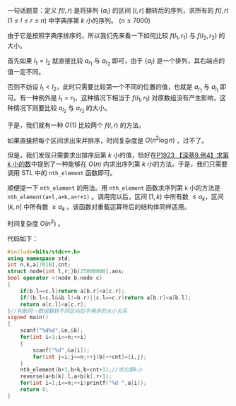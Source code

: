 一句话题意：定义 $f(l,r)$ 是将排列 $\{a_i\}$ 的区间 $[l,r]$ 翻转后的序列，求所有的 $f(l,r)(1\le l\le r\le n)$ 中字典序第 $k$ 小的序列。 $(n\le 7000)$

由于它是按照字典序排序的，所以我们先来看一下如何比较 $f(l_1,r_1)$ 与 $f(l_2,r_2)$ 的大小。

首先如果 $l_1=l_2$ 就直接比较 $a_{r_1}$ 与 $a_{r_2}$ 即可，由于 $\{a_i\}$ 是一个排列，其右端点的值一定不同。

否则不妨设 $l_1<l_2$，此时只需要比较第一个不同的位置的值，也就是 $a_{r_1}$ 与 $a_{l_1}$ 即可。有一种例外是 $l_1=r_1$，这种情况下相当于 $f(l_1,r_1)$ 对原数组没有产生影响，这种情况下则要比较 $a_{l_2}$ 与 $a_{r_2}$ 的大小。

于是，我们就有一种 $O(1)$ 比较两个 $f(l,r)$ 的方法。

如果直接把每个区间求出来并排序，时间复杂度是 $O(n^2\log n)$ ，过不了。

但是，我们发现只需要求出排序后第 $k$ 小的值，恰好在[P1923 【深基9.例4】求第 k 小的数](https://www.luogu.com.cn/problem/P1923)中提到了一种能够在 $O(n)$ 内求出序列第 $k$ 小的方法。于是，我们只需要调用 STL 中的 `nth_element` 函数即可。

顺便提一下 `nth_element` 的用法。用 `nth_element` 函数求序列第 `k` 小的方法是 `nth_element(a+l,a+k,a+r+1)` 。调用完以后，区间 $[1,k)$ 中所有数 $\le a_k$，区间 $(k,n]$ 中所有数 $\ge a_k$ 。该函数对重载运算符后的结构体同样适用。

时间复杂度 $O(n^2)$ 。

代码如下：

```cpp
#include<bits/stdc++.h>
using namespace std;
int n,k,a[7010],cnt;
struct node{int l,r;}b[25000000],ans;
bool operator <(node b,node c)
{
	if(b.l==c.l)return a[b.r]<a[c.r];
	if((b.l<c.l&&b.l!=b.r)||c.l==c.r)return a[b.r]<a[b.l];
	return a[c.l]<a[c.r];
}//判断同一数组翻转不同区间后字典序的大小关系
signed main()
{
	scanf("%d%d",&n,&k);
	for(int i=1;i<=n;++i)
	{
		scanf("%d",&a[i]);
		for(int j=i;j<=n;++j)b[++cnt]={i,j};
	}
	nth_element(b+1,b+k,b+cnt+1);//求出第k小
	reverse(a+b[k].l,a+b[k].r+1);
	for(int i=1;i<=n;++i)printf("%d ",a[i]);
	return 0;
}
```
